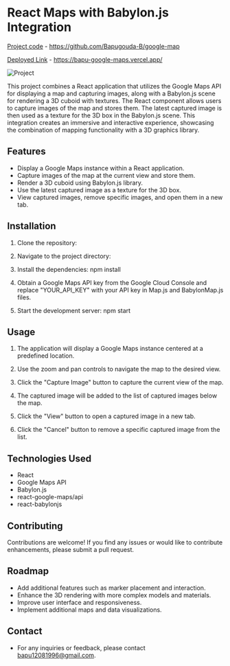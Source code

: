 # React Maps with Babylon.js Integration
[Project code](https://github.com/Bapugouda-B/google-map) - https://github.com/Bapugouda-B/google-map

[Deployed Link](https://bapu-google-maps.vercel.app/) - https://bapu-google-maps.vercel.app/

![Project](https://logos-download.com/wp-content/uploads/2016/05/Google_Maps_logo_wordmark.png)


This project combines a React application that utilizes the Google Maps API for displaying a map and capturing images, along with a Babylon.js scene for rendering a 3D cuboid with textures. The React component allows users to capture images of the map and stores them. The latest captured image is then used as a texture for the 3D box in the Babylon.js scene. This integration creates an immersive and interactive experience, showcasing the combination of mapping functionality with a 3D graphics library.

## Features

- Display a Google Maps instance within a React application.
- Capture images of the map at the current view and store them.
- Render a 3D cuboid using Babylon.js library.
- Use the latest captured image as a texture for the 3D box.
- View captured images, remove specific images, and open them in a new tab.

## Installation

1. Clone the repository:

2. Navigate to the project directory:

3. Install the dependencies: npm install

4. Obtain a Google Maps API key from the Google Cloud Console and replace "YOUR_API_KEY" with your API key in Map.js and BabylonMap.js files.

5. Start the development server: npm start

## Usage
1. The application will display a Google Maps instance centered at a predefined location.

2. Use the zoom and pan controls to navigate the map to the desired view.

3. Click the "Capture Image" button to capture the current view of the map.

4. The captured image will be added to the list of captured images below the map.

5. Click the "View" button to open a captured image in a new tab.

6. Click the "Cancel" button to remove a specific captured image from the list.

## Technologies Used
- React
- Google Maps API
- Babylon.js
- react-google-maps/api
- react-babylonjs

## Contributing
Contributions are welcome! If you find any issues or would like to contribute enhancements, please submit a pull request.

## Roadmap
- Add additional features such as marker placement and interaction.
- Enhance the 3D rendering with more complex models and materials.
- Improve user interface and responsiveness.
- Implement additional maps and data visualizations.

## Contact
- For any inquiries or feedback, please contact bapu12081996@gmail.com.
